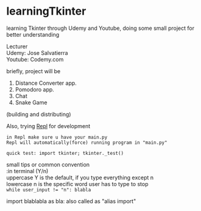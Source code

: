 # learningTkinter
learning Tkinter through Udemy and Youtube, doing some small project for better understanding

Lecturer  
Udemy: Jose Salvatierra  
Youtube: Codemy.com

briefly, project will be
1. Distance Converter app.
2. Pomodoro app.
3. Chat
4. Snake Game

(building and distributing)

Also, trying [Repl](https://repl.it) for development
```
in Repl make sure u have your main.py
Repl will automatically(force) running program in "main.py"

quick test: import tkinter; tkinter._test()
```












small tips or common convention  
:in terminal  (Y/n)  
uppercase Y is the default, if you type everything except n  
lowercase n is the specific word user has to type to stop  
`while user_input != "n": blabla`  

import blablabla as bla: also called as "alias import"


